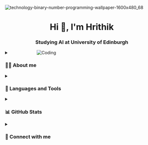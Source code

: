 ![technology-binary-number-programming-wallpaper-1600x480_68](https://user-images.githubusercontent.com/88621342/202923774-e8529a32-8047-4fad-98e0-71b550230481.jpg)
<h1 align="center">Hi 👋, I'm Hrithik</h1>
<h3 align="center">Studying AI at University of Edinburgh</h3>
<img align="right" alt="Coding" width="400" src="https://images.ctfassets.net/thz836qc8ggc/BQUnnQbjTVYIqRqwxNlj8/3361442b8b1d71cb853de19a698efac3/200__5_.gif">
<div>
<details>
  <summary><h3 align="left">👦🏻 About me</h3></summary>

- 🔭 I’m currently working on **File Server**

- 💬 Ask me about **Java**

- ⚡️ Fun fact: I've never used a **toaster** in my life!

</details>

<div>
    <details>
        <summary><h3 align="left">🧰 Languages and Tools</h3> </summary>
        <p align="left"><a href="https://www.java.com" target="_blank" rel="noreferrer"> <img src="https://raw.githubusercontent.com/devicons/devicon/master/icons/java/java-original.svg" alt="java" width="40" height="40"/> </a> <a href="https://www.python.org" target="_blank" rel="noreferrer"> <img src="https://raw.githubusercontent.com/devicons/devicon/master/icons/python/python-original.svg" alt="python" width="40" height="40"/> </a><a href="https://www.linux.org/" target="_blank" rel="noreferrer"> <img src="https://raw.githubusercontent.com/devicons/devicon/master/icons/linux/linux-original.svg" alt="linux" width="40" height="40"/> </a> <a href="https://www.haskell.org/" target="_blank" rel="noreferrer"> <img src="https://upload.wikimedia.org/wikipedia/commons/1/1c/Haskell-Logo.svg" alt="haskell" width="40" height="40"/> </a> <a href="https://www.w3.org/html/" target="_blank" rel="noreferrer"> <img src="https://raw.githubusercontent.com/devicons/devicon/master/icons/html5/html5-original-wordmark.svg" alt="html5" width="40" height="40"/> </a>   <a href="https://www.latex-project.org/" target="_blank" rel="noreferrer"> <img src="https://upload.wikimedia.org/wikipedia/commons/9/92/LaTeX_logo.svg" alt="haskell" width="40" height="40"/> </a> <a href="https://www.mathworks.com/" target="_blank" rel="noreferrer"> <img src="https://upload.wikimedia.org/wikipedia/commons/2/21/Matlab_Logo.png" alt="matlab" width="40" height="40"/> </a></p>
    </details>
</div>
<div>
    <details>
        <summary>
            <h3 align="left">📊 GitHub Stats</h3>  </summary>
        <div align="left" >
          <details>
  <summary>📊 <b>Readme</b></summary>
 <br />
 <p align="center">
  <div>
  <a href="https://github.com/abhinandanraj/github-readme-stats">
    <img align="center" src="https://github-readme-stats.anuraghazra1.vercel.app/api/top-langs/?username=hrithikthakur&layout=compact&langs_count=6" />
  </a>
            </div>
            <div>
   <a href="https://github.com/hrithikthakur">
   <img width="350" align="center" src="https://github-readme-stats.vercel.app/api?username=hrithikthakur&show_icons=true&count_private=true">
              </a></div>
 </p>
</details>

<details>
 <summary>🏆 <b>Trophies</b></summary>
 <br />
 <p align="center">
  <a href="https://github.com/ryo-ma/github-profile-trophy">
   <img src="https://github-profile-trophy.vercel.app/?username=hrithikthakur&column=8"/>
  </a>
 </p>
</details>
          
     
</div>
    
  

  </div>
<div>
    <details>
        <summary><h3 align="left">🤝 Connect with me</h3></summary>

  <p align = "left">
            <a href="https://www.facebook.com/profile.php?id=100086051536229" target="blank"><img align="center" src="https://raw.githubusercontent.com/rahuldkjain/github-profile-readme-generator/master/src/images/icons/Social/facebook.svg" alt="https://www.facebook.com/profile.php?id=100086051536229" height="30" width="40" /></a>
            <a href="mailto:hrithikthakur17@gmail.com" target="blank"><img align="center" src="https://upload.wikimedia.org/wikipedia/commons/7/7e/Gmail_icon_%282020%29.svg" alt="The Matrix has you" height="30" width="40" /></a>
      </p>

</div>

